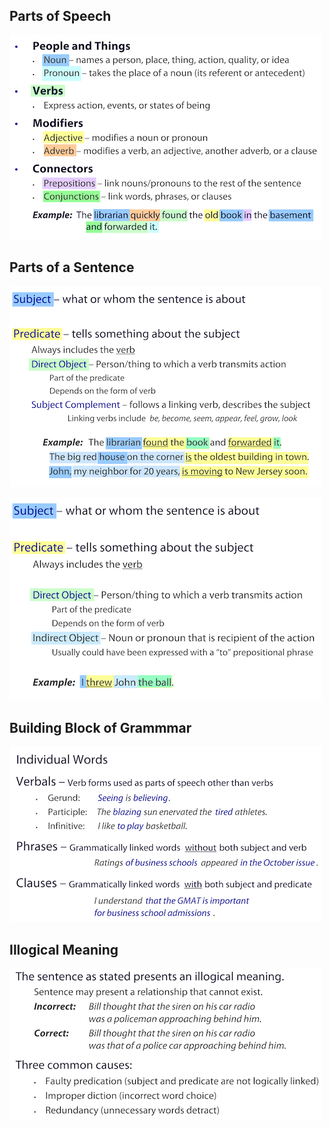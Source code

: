 
## Parts of Speech

![](zz_sentence_correction_parts.png)

## Parts of a Sentence

![](zz_sentence_part_of_speech.png)

![](zz_parts_of_sentence_2.png)

## Building Block of Grammmar

![](zz_sentence_building_block_of_grammer.png)

## Illogical Meaning

![](zz_sentence_illogical.png)
